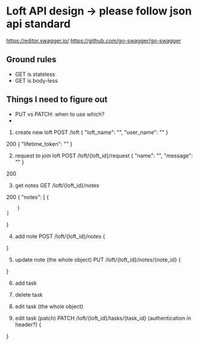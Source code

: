 # Loft API design -> please follow json api standard

https://editor.swagger.io/
https://github.com/go-swagger/go-swagger


## Ground rules
- GET is stateless
- GET is body-less

## Things I need to figure out
- PUT vs PATCH: when to use which?
- 

1. create new loft
POST /loft
{
    "loft_name": "",
    "user_name": ""
}

200
{
    "lifetime_token": ""
}

2. request to join loft
POST /loft/{loft_id}/request
{
    "name": "",
    "message": ""
}

200


3. get notes
GET /loft/{loft_id}/notes

200
{
    "notes": [
        {

        }
    ]
}

4. add note
POST /loft/{loft_id}/notes
{

}

5. update note (the whole object)
PUT /loft/{loft_id}/notes/{note_id}
{

}

6. add task

7. delete task

8. edit task (the whole object)

9. edit task (patch)
PATCH /loft/{loft_id}/tasks/{task_id}
(authentication in header?)
{

}